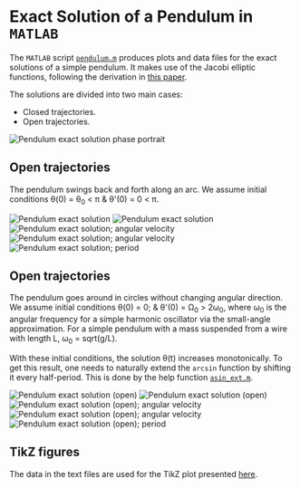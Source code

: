 # Exact Solution of a Pendulum in `MATLAB`

The `MATLAB` script [`pendulum.m`](pendulum.m)
produces plots and data files for the exact solutions of a simple pendulum.
It makes use of the Jacobi elliptic functions, following the derivation in
[this paper](https://www.scielo.br/j/rbef/a/ns9Lc7tfqhZh678dBPXxRsQ/?lang=en).

The solutions are divided into two main cases:
* Closed trajectories.
* Open trajectories.

<img src="fig/pendulum_phase_portrait.png" alt="Pendulum exact solution phase portrait" max-width="800"/>

## Open trajectories
The pendulum swings back and forth along an arc.
We assume initial conditions &theta;(0) = &theta;<sub>0</sub> < &pi; & &theta;'(0) = 0 < &pi;.

<img src="fig/pendulum_theta_vs_t.png" alt="Pendulum exact solution" max-width="400"/>
<img src="fig/pendulum_theta_vs_Tt.png" alt="Pendulum exact solution" max-width="400"/>
<img src="fig/pendulum_omega_vs_t.png" alt="Pendulum exact solution; angular velocity" max-width="400"/>
<img src="fig/pendulum_omega_vs_Tt.png" alt="Pendulum exact solution; angular velocity" max-width="400"/>
<img src="fig/pendulum_omega_vs_theta.png" alt="Pendulum exact solution; period" max-width="300"/>

## Open trajectories
The pendulum goes around in circles without changing angular direction.
We assume initial conditions &theta;(0) = 0; & &theta;'(0) = &Omega;<sub>0</sub> > 2&omega;<sub>0</sub>,
where &omega;<sub>0</sub> is the angular frequency for a simple harmonic oscillator via the small-angle approximation.
For a simple pendulum with a mass suspended from a wire with length L, &omega;<sub>0</sub> = sqrt(g/L).

With these initial conditions, the solution &theta;(t) increases monotonically.
To get this result, one needs to naturally extend the `arcsin` function by shifting it every half-period.
This is done by the help function [`asin_ext.m`](asin_ext.m).

<img src="fig/pendulum_open_theta_vs_t.png" alt="Pendulum exact solution (open)" max-width="400"/>
<img src="fig/pendulum_open_theta_vs_Tt.png" alt="Pendulum exact solution (open)" max-width="400"/>
<img src="fig/pendulum_open_omega_vs_t.png" alt="Pendulum exact solution (open); angular velocity" max-width="400"/>
<img src="fig/pendulum_open_omega_vs_Tt.png" alt="Pendulum exact solution (open); angular velocity" max-width="400"/>
<img src="fig/pendulum_open_omega_vs_W0.png" alt="Pendulum exact solution (open); period" max-width="300"/>

## TikZ figures
The data in the text files are used for the TikZ plot presented [here](https://tikz.net/dynamics_pendulum/).